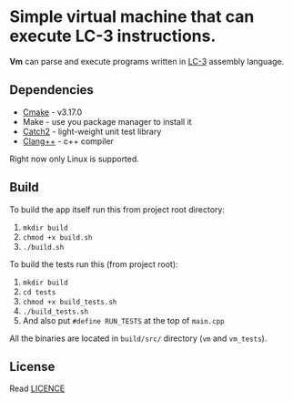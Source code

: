 # Simple virtual machine that can execute LC-3 instructions. 

**Vm** can parse and execute programs written in [LC-3](https://www.cs.utexas.edu/users/fussell/cs310h/lectures/Lecture_10-310h.pdf) assembly language.

## Dependencies

- [Cmake](https://gitlab.kitware.com/cmake/cmake) - v3.17.0
- Make - use you package manager to install it
- [Catch2](https://github.com/catchorg/Catch2) - light-weight unit test library
- [Clang++](https://github.com/llvm/llvm-project) - c++ compiler

Right now only Linux is supported.

## Build

To build the app itself run this from project root directory:  
1. `mkdir build`
2. `chmod +x build.sh`
3. `./build.sh`

To build the tests run this (from project root):
1. `mkdir build`
2. `cd tests`
3. `chmod +x build_tests.sh`
4. `./build_tests.sh`
5. And also put `#define RUN_TESTS` at the top of `main.cpp`  

All the binaries are located in `build/src/` directory (`vm` and `vm_tests`).

## License

Read [LICENCE](https://github.com/TamplierS1/vm/blob/master/LICENSE)